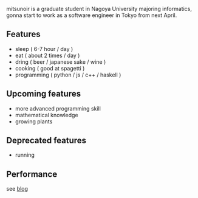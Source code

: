 
mitsunoir is a graduate student in Nagoya University majoring informatics, gonna start to work as a software engineer in Tokyo from next April.

## Features

- sleep ( 6-7 hour / day )
- eat ( about 2 times / day )
- dring ( beer / japanese sake / wine )
- cooking ( good at spagetti )
- programming ( python / js / c++ / haskell )

## Upcoming features

- more advanced programming skill
- mathematical knowledge
- growing plants

## Deprecated features

- running

## Performance

see [blog](https://mitsunoir.netlify.app)
